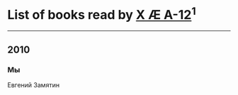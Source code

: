 # List of books read by [X Æ A-12](https://google.com)<sup>1</sup>
---

## 2010

### Мы
Евгений Замятин



